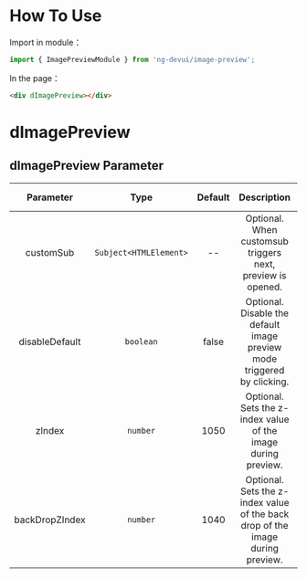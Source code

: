 # How To Use
Import in module：
```ts
import { ImagePreviewModule } from 'ng-devui/image-preview';
```
In the page：
```html
<div dImagePreview></div>
```

# dImagePreview

## dImagePreview Parameter

| Parameter | Type | Default | Description | Jump to Demo |Global Config| 
| :----------------: | :------------: | :--------------------: | :---: | :------------------------------------: | ------------------------------------------------- |
| customSub | `Subject<HTMLElement>` | -- | Optional. When customsub triggers next, preview is opened. | [Customized preview window opening](demo#custom-usage) |
| disableDefault | `boolean` | false | Optional. Disable the default image preview mode triggered by clicking. | [Customized preview window enabling](demo#custom-usage) |
| zIndex | `number` | 1050 | Optional. Sets the z-index value of the image during preview. | [Setting zIndex](demo#z-index-usage) |
| backDropZIndex | `number` |  1040   | Optional. Sets the z-index value of the back drop of the image during preview. | [Setting zIndex](demo#z-index-usage) |
